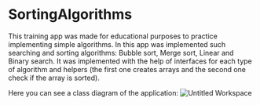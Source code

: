 # SortingAlgorithms

This training app was made for educational purposes to practice implementing simple algorithms.
In this app was implemented such searching and sorting algorithms: Bubble sort, Merge sort, Linear and Binary search. It was implemented with the help of interfaces for each type of algorithm and helpers (the first one creates arrays and the second one check if the array is sorted).

Here you can see a class diagram of the application:
![Untitled Workspace](https://user-images.githubusercontent.com/95973209/229158544-6b064b0e-a4e8-421b-99e6-d61915a95b3f.png)
